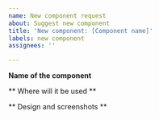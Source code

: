```yaml
---
name: New component request
about: Suggest new component
title: 'New component: [Component name]'
labels: new component
assignees: ''

---
```


**Name of the component**

** Where will it be used **

** Design and screenshots **
